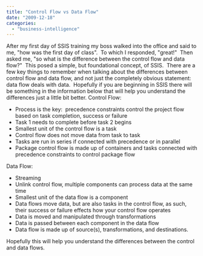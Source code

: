 ```yaml
---
title: "Control Flow vs Data Flow"
date: "2009-12-18"
categories: 
  - "business-intelligence"
---
```


After my first day of SSIS training my boss walked into the office and said to me, "how was the first day of class".  To which I responded, "great!"  Then asked me, "so what is the difference between the control flow and data flow?"  This posed a simple, but foundational concept, of SSIS.  There are a few key things to remember when talking about the differences between control flow and data flow, and not just the completely obvious statement: data flow deals with data.  Hopefully if you are beginning in SSIS there will be something in the information below that will help you understand the differences just a little bit better. Control Flow:

- Process is the key:  precedence constraints control the project flow based on task completion, success or failure
- Task 1 needs to complete before task 2 begins
- Smallest unit of the control flow is a task
- Control flow does not move data from task to task
- Tasks are run in series if connected with precedence or in parallel
- Package control flow is made up of containers and tasks connected with precedence constraints to control package flow

Data Flow:

- Streaming
- Unlink control flow, multiple components can process data at the same time
- Smallest unit of the data flow is a component
- Data flows move data, but are also tasks in the control flow, as such, their success or failure effects how your control flow operates
- Data is moved and manipulated through transformations
- Data is passed between each component in the data flow
- Data flow is made up of source(s), transformations, and destinations.

Hopefully this will help you understand the differences between the control and data flows.
